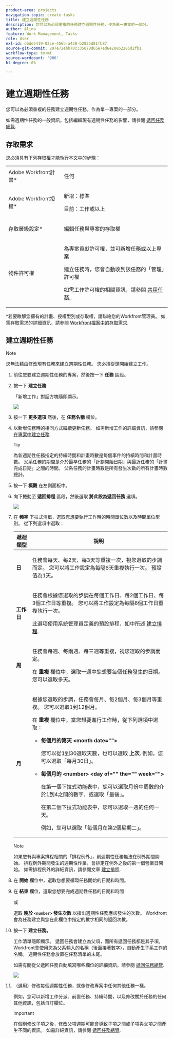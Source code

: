 ```yaml
---
product-area: projects
navigation-topic: create-tasks
title: 建立週期性任務
description: 您可以為必須重複的任務建立週期性任務，作為單一專案的一部分。
author: Alina
feature: Work Management, Tasks
role: User
exl-id: dbde5419-02ce-456b-a430-b2825d81fb87
source-git-commit: 297e72ebb70c335078d65e7ed6e28862285d2fb1
workflow-type: tm+mt
source-wordcount: '906'
ht-degree: 0%

---
```


# 建立週期性任務

<!--Audited: 01/2024-->

您可以為必須重複的任務建立週期性任務，作為單一專案的一部分。

如需週期性任務的一般資訊，包括編輯現有週期性任務的影響，請參閱 [遞回任務總覽](../../../manage-work/tasks/manage-tasks/recurring-tasks-overview.md).

## 存取需求

您必須具有下列存取權才能執行本文中的步驟：

<table style="table-layout:auto"> 
 <col> 
 <col> 
 <tbody> 
  <tr> 
   <td role="rowheader">Adobe Workfront計畫*</td> 
   <td> <p>任何</p> </td> 
  </tr> 
  <tr> 
   <td role="rowheader">Adobe Workfront授權*</td> 
   <td> <p>新增：標準</p> 
   <p>目前：工作或以上</p> </td> 
  </tr> 
  <tr> 
   <td role="rowheader">存取層級設定*</td> 
   <td> <p>編輯任務與專案的存取權</p> </td> 
  </tr> 
  <tr> 
   <td role="rowheader">物件許可權</td> 
   <td> <p>為專案貢獻許可權，並可新增任務或以上專案</p> 
   <p>建立任務時，您會自動收到該任務的「管理」許可權</p> 
   <p> 如需工作許可權的相關資訊，請參閱 <a href="../../../workfront-basics/grant-and-request-access-to-objects/share-a-task.md" class="MCXref xref">共用任務 </a>.</p>  </td> 
  </tr> 
 </tbody> 
</table>

&#42;若要瞭解您擁有的計畫、授權型別或存取權，請聯絡您的Workfront管理員。 如需存取需求的詳細資訊，請參閱 [Workfront檔案中的存取需求](/help/quicksilver/administration-and-setup/add-users/access-levels-and-object-permissions/access-level-requirements-in-documentation.md).

## 建立週期性任務

>[!NOTE]
>
>您無法藉由修改現有任務來建立週期性任務。 您必須從頭開始建立工作。

1. 前往您要建立週期性任務的專案，然後按一下 **任務** 區段。
1. 按一下 **建立任務**.

   「新增工作」對話方塊隨即顯示。

   ![](assets/nwe-create-task-small-screen-350x272.png)

1. 按一下 **更多選項** 然後，在 **任務名稱** 欄位。
1. 以新增任務時的相同方式繼續更新任務。 如需新增工作的詳細資訊，請參閱 [在專案中建立任務](../../../manage-work/tasks/create-tasks/create-tasks-in-project.md).

   >[!TIP]
   >
   >   為新週期性任務指定的持續時間和計畫時數是每個事件的持續時間和計畫時數。 父系任務的期間是介於最早任務的「計劃開始日期」與最近任務的「計畫完成日期」之間的時間。 父系任務的計畫時數是所有發生次數的所有計畫時數總計。

1. 按一下 **概觀** 在左側面板中。
1. 向下捲動至 **遞回排程** 區段，然後選取 **將此設為遞回任務** 選項。

   ![](assets/recurrence-schedule-section-new-recurring-tasks-nwe-350x351.png)

1. 在 **頻率** 下拉式清單，選取您想要執行工作時的時間單位數以及時間單位型別。 從下列選項中選取：

   <table style="table-layout:auto"> 
    <col> 
    <col> 
    <thead> 
     <tr> 
      <th>遞迴類型</th> 
      <th>說明</th> 
     </tr> 
    </thead> 
    <tbody> 
     <tr> 
      <td role="rowheader"><strong>日</strong> </td> 
      <td> <p>任務會每天、每2天、每3天等重複一次，視您選取的步調而定。 您可以將工作設定為每隔6天重複執行一次。 預設值為1天。 </p> </td> 
     </tr> 
     <tr> 
      <td role="rowheader"><strong>工作日</strong> </td> 
      <td> <p> 任務會根據您選取的步調在每個工作日、每2個工作日、每3個工作日等重複。 您可以將工作設定為每隔6個工作日重複執行一次。</p> <p>此選項使用系統管理員定義的預設排程，如中所述 <a href="../../../administration-and-setup/set-up-workfront/configure-timesheets-schedules/create-schedules.md" class="MCXref xref">建立排程</a>.</p> </td> 
     </tr> 
     <tr> 
      <td role="rowheader"><strong>周</strong> </td> 
      <td> <p> 任務會每週、每兩週、每三週等重複，視您選取的步調而定。</p> <p>在 <strong>重複</strong> 欄位中，選取一週中您想要每個任務發生的日期。 您可以選取多天。 </p> </td> 
     </tr> 
     <tr> 
      <td role="rowheader"><strong>月</strong> </td> 
      <td> <p>根據您選取的步調，任務會每月、每2個月、每3個月等重複。 您可以選取1到12個月。 </p> <p>在 <strong>重複</strong> 欄位中，當您想要進行工作時，從下列選項中選取：</p> 
       <ul> 
        <li> <p><strong>每個月的第天 &lt;month date=""&gt;</strong> </p> <p>您可以從1到30選取天數，也可以選取 <strong>上次</strong>. 例如，您可以選取「每月30日」。 </p> </li> 
        <li> <p><strong>每個月的 &lt;number&gt; &lt;day of="" the="" week=""&gt;</strong> </p> <p>在第一個下拉式功能表中，您可以選取月份中周數的介於1到4之間的數字，或選取「最後」。 </p> <p>在第二個下拉式功能表中，您可以選取一週的任何一天。 </p> <p>例如，您可以選取「每個月在第2個星期二」。 </p> </li> 
       </ul> </td> 
     </tr> 
    </tbody> 
   </table>

   >[!NOTE]
   >
   >如果您有與專案排程相關的「排程例外」，則週期性任務無法在例外期間開始。 排程例外期間發生的週期性作業，會排定在例外之後的第一個營業日開始。 如需排程例外的詳細資訊，請參閱文章 [建立排程](../../../administration-and-setup/set-up-workfront/configure-timesheets-schedules/create-schedules.md).

1. 在 **開始** 欄位中，選取您想要循環任務開始的日期和時間。
1. 在 **結束** 欄位，選取您想要完成週期性任務的日期和時間

   或

   選取 **晚於 `<number>` 發生次數** 以指出週期性任務應該發生的次數。 Workfront會為任務建立與您在此欄位中指定的數字相同的遞回次數。

1. 按一下 **建立任務。**

   工作清單隨即顯示。 遞回任務會建立為父項，而所有遞回任務都是其子項。 Workfront會使用您為父系輸入的名稱（後面接著數字），自動產生子系工作的名稱。 週期性任務會放置在任務清單的末尾。

   如需有關從父遞回任務自動填寫哪些欄位的詳細資訊，請參閱 [遞回任務總覽](../../../manage-work/tasks/manage-tasks/recurring-tasks-overview.md).

   ![](assets/recurring-tasks-in-task-list-nwe-350x87.png)

1. （選用）修改每個週期性任務，就像修改專案中任何其他任務一樣。

   例如，您可以新增工作分派、前置任務、持續時間，以及修改關於任務的任何其他資訊，包括自訂欄位。

   >[!IMPORTANT]
   >
   >在個別修改子項之後，修改父項週期可能會導致子項之間或子項與父項之間產生不同的資訊。 如需詳細資訊，請參閱 [遞回任務總覽](../../../manage-work/tasks/manage-tasks/recurring-tasks-overview.md).
